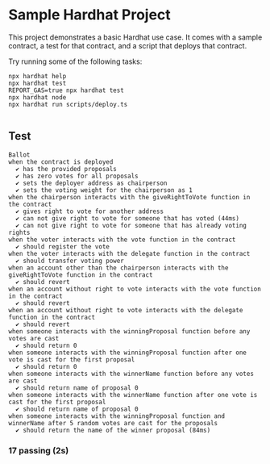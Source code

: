 # Sample Hardhat Project

This project demonstrates a basic Hardhat use case. It comes with a sample contract, a test for that contract, and a script that deploys that contract.

Try running some of the following tasks:

```shell
npx hardhat help
npx hardhat test
REPORT_GAS=true npx hardhat test
npx hardhat node
npx hardhat run scripts/deploy.ts


```
## Test
    Ballot
    when the contract is deployed
      ✔ has the provided proposals
      ✔ has zero votes for all proposals
      ✔ sets the deployer address as chairperson
      ✔ sets the voting weight for the chairperson as 1
    when the chairperson interacts with the giveRightToVote function in the contract
      ✔ gives right to vote for another address
      ✔ can not give right to vote for someone that has voted (44ms)
      ✔ can not give right to vote for someone that has already voting rights
    when the voter interacts with the vote function in the contract
      ✔ should register the vote
    when the voter interacts with the delegate function in the contract
      ✔ should transfer voting power
    when an account other than the chairperson interacts with the giveRightToVote function in the contract
      ✔ should revert
    when an account without right to vote interacts with the vote function in the contract
      ✔ should revert
    when an account without right to vote interacts with the delegate function in the contract
      ✔ should revert
    when someone interacts with the winningProposal function before any votes are cast
      ✔ should return 0
    when someone interacts with the winningProposal function after one vote is cast for the first proposal
      ✔ should return 0
    when someone interacts with the winnerName function before any votes are cast
      ✔ should return name of proposal 0
    when someone interacts with the winnerName function after one vote is cast for the first proposal
      ✔ should return name of proposal 0
    when someone interacts with the winningProposal function and winnerName after 5 random votes are cast for the proposals
      ✔ should return the name of the winner proposal (84ms)
  ### 17 passing (2s)
